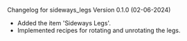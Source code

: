 Changelog for sideways_legs
Version 0.1.0 (02-06-2024)

- Added the item 'Sideways Legs'.
- Implemented recipes for rotating and unrotating the legs.
